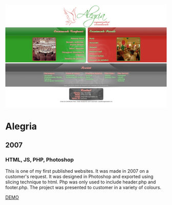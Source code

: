 [![Screenshot](https://github.com/pinco227/Alegria/blob/main/images/screenshot.png)](https://alegria-2007.herokuapp.com/)
# Alegria
## 2007
### HTML, JS, PHP, Photoshop

This is one of my first published websites. It was made in 2007 on a customer's request. It was designed in Photoshop and exported using slicing technique to html. Php was only used to include header.php and footer.php. The project was presented to customer in a variety of colours.

[DEMO](https://alegria-2007.herokuapp.com/)
